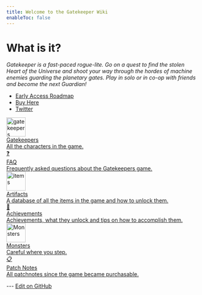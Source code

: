 ```yaml
---
title: Welcome to the Gatekeeper Wiki
enableToc: false
---
```


# What is it?

_Gatekeeper is a fast-paced rogue-lite. Go on a quest to find the stolen Heart of the Universe and shoot your way through the hordes of machine enemies guarding the planetary gates. Play in solo or in co-op with friends and become the next Guardian!_

- [Early Access Roadmap](https://store.steampowered.com/news/app/2106670?emclan=103582791472276458&emgid=4188987871060399454) 
- [Buy Here](https://store.steampowered.com/app/2106670/Gatekeeper/)
- [Twitter](https://x.com/gatekeeper_game)

<div class="grid-container">

<a href="AllGatekeepers" class="grid-item type-1">
<div class="icon"><img src="/assets/Gatekeepers/Hybrid_Portrait_mini.png" alt="gatekeepers" style="width: 50px; height: 50px;"></div>
<div class="title">Gatekeepers</div>
<div class="description">All the characters in the game.</div>
</a>

<a href="[[FAQ]]" class="grid-item type-2">
<div class="icon">❓</div>
<div class="title">FAQ</div>
<div class="description">Frequently asked questions about the Gatekeepers game.</div>
</a>

<a href="AllArtifacts" class="grid-item type-3">
<div class="icon"><img src="/assets/Artifacts/amulets/Juju.png" alt="items" style="width: 50px; height: 50px;"></div>
<div class="title">Artifacts</div>
<div class="description">A database of all the items in the game and how to unlock them.</div>
</a>

<a href="Achievements" class="grid-item type-4">
<div class="icon">👑</div>
<div class="title">Achievements</div>
<div class="description">Achievements, what they unlock and tips on how to accomplish them.</div>
</a>

<a href="AllMonsters" class="grid-item type-5">
<div class="icon"><img src="/assets/Enemies/aurora/Prince_Icon.png" alt="Monsters" style="width: 50px; height: 50px;"></div>
<div class="title">Monsters</div>
<div class="description">Careful where you step.</div>
</a>

<a href="PatchNotes" class="grid-item type-6">
<div class="icon">📋</div>
<div class="title">Patch Notes</div>
<div class="description">All patchnotes since the game became purchasable.</div>
</a>
</div>

<!-- Make sure that the github edit button link is correct. This just means adding the parent and filename after the content folder in the URL -->

--- [Edit on GitHub](https://github.com/Mondrethos/gatekeeperwiki/edit/main/content/index.md)
